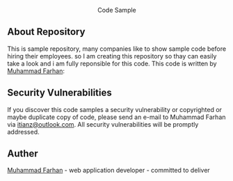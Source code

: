 <p align="center">Code Sample</p>

## About Repository

This is sample repository, many companies like to show sample code before hiring their employees. so I am creating this repository so thay can easily take a look and i am fully reponsible for this code. 
This code is written by [Muhammad Farhan](https://www.linkedin.com/in/iamdeveloper120/"):


## Security Vulnerabilities

If you discover this code samples a security vulnerability or copyrighted or maybe duplicate copy of code, please send an e-mail to Muhammad Farhan via [itianz@outlook.com](mailto:itianz@outlook.com). All security vulnerabilities will be promptly addressed.

## Auther

[Muhammad Farhan](https://www.linkedin.com/in/iamdeveloper120/") - web application developer - committed to deliver
